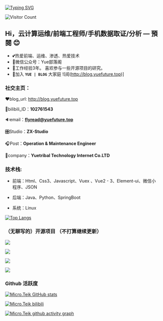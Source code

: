 [![Typing SVG](https://readme-typing-svg.demolab.com?font=Fira+Code&pause=1000&color=2836F7&width=435&lines=%E6%AC%A2%E8%BF%8E%E6%9D%A5%E5%88%B0%E6%88%91%E7%9A%84+Github+;%E5%85%B3%E6%B3%A8%E6%88%91%E5%85%AC%E4%BC%97%E5%8F%B7%EF%BC%9AYue%E9%83%A8%E8%90%BD%E9%98%81)](https://git.io/typing-svg)

![Visitor Count](https://profile-counter.glitch.me/{ubrong}/count.svg)

## Hi，云计算运维/前端工程师/手机数据取证/分析 — 預閱 😊

- 💕热爱前端、运维、渗透、热爱技术
- 👻微信公众号：Yue部落阁
- 🫤工作经验3年。 喜欢参与一些开源项目的研究。
- 🐽加入 **`YUE | BLOG`** 大家庭 ![阅(http://blog.yuefuture.top)]

### **社交主页：**

❤️blog_url: http://blog.yuefuture.top

🤖bilibili_ID：**102761543**

🔉email：**flyread@yuefuture.top**

🎛️Studio：**ZX-Studio**

🎧Post：**Operation & Maintenance Engineer**

📯company：**Yuetribal Technology Internet Co.LTD**

### **技术栈:**

- 前端：Html、Css3、Javascript、Vuex 、Vue2 - 3、Element-ui、微信小程序、JSON

- 后端：Java、Python、SpringBoot

- 系统：Linux

[![Top Langs](https://github-readme-stats.vercel.app/api/top-langs/?username=FlyumMicro)](https://github.com/anuraghazra/github-readme-stats)

### （无聊写的）开源项目 （不打算继续更新）

[![](https://github-readme-stats.vercel.app/api/pin/?username=FlyumMicro&repo=Study_Vue2)](https://github.com/Minori-ty/mp4To4K-rust)

[![](https://github-readme-stats.vercel.app/api/pin/?username=FlyumMicro&repo=Study_Vue3)](https://github.com/Minori-ty/mp4To4K-rust)

[![](https://github-readme-stats.vercel.app/api/pin/?username=FlyumMicro&repo=Scientific-Research-website)](https://github.com/Minori-ty/mp4To4K-rust)

[![](https://github-readme-stats.vercel.app/api/pin/?username=FlyumMicro&repo=chatgpt_web)](https://github.com/Minori-ty/mp4To4K-rust)

### Github 活跃度

[![Micro.Teik GitHub stats](https://github-readme-stats.vercel.app/api?username=FlyumMicro&theme=dracula)](https://github.com/anuraghazra/github-readme-stats)

[![Micro.Teik bilibili](https://stats.justsong.cn/api/bilibili/?id=102761543&lang=zh-CN)](https://github.com/anuraghazra/github-readme-stats)

[![Micro.Teik github activity graph](https://github-readme-activity-graph.cyclic.app/graph?username=FlyumMicro&theme=merko)](https://github.com/ashutosh00710/github-readme-activity-graph)

